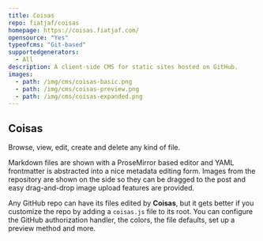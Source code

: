 ```yaml
---
title: Coisas
repo: fiatjaf/coisas
homepage: https://coisas.fiatjaf.com/
opensource: "Yes"
typeofcms: "Git-based"
supportedgenerators:
  - All
description: A client-side CMS for static sites hosted on GitHub.
images:
  - path: /img/cms/coisas-basic.png
  - path: /img/cms/coisas-preview.png
  - path: /img/cms/coisas-expanded.png
---
```


## Coisas

Browse, view, edit, create and delete any kind of file.

Markdown files are shown with a ProseMirror based editor and YAML frontmatter is abstracted into a nice metadata
editing form. Images from the repository are shown on the side so they can be dragged to the post and easy
drag-and-drop image upload features are provided.

Any GitHub repo can have its files edited by **Coisas**, but it gets better if you customize the repo by adding a
`coisas.js` file to its root. You can configure the GitHub authorization handler, the colors, the file defaults,
set up a preview method and more.
